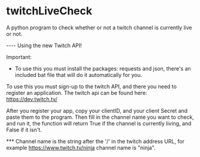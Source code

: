 # twitchLiveCheck
A python program to check whether or not a twitch channel is currently live or not.

---- Using the new Twitch API!

Important:
- To use this you must install the packages: requests and json, there's an included bat file that will do it automatically for you.

To use this you must sign-up to the twitch API, and there you need to register an application.
The twitch api can be found here: https://dev.twitch.tv/


After you register your app, copy your clientID, and your client Secret and paste them to the program.
Then fill in the channel name you want to check, and run it, the function will return True if the channel is currently living, and False if it isn't.
 
*** Channel name is the string after the '/' in the twitch address URL, for example https://www.twitch.tv/ninja channel name is "ninja".
